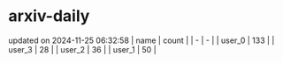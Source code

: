 # arxiv-daily
updated on 2024-11-25 06:32:58
| name | count |
| - | - |
| user_0 | 133 |
| user_3 | 28 |
| user_2 | 36 |
| user_1 | 50 |
